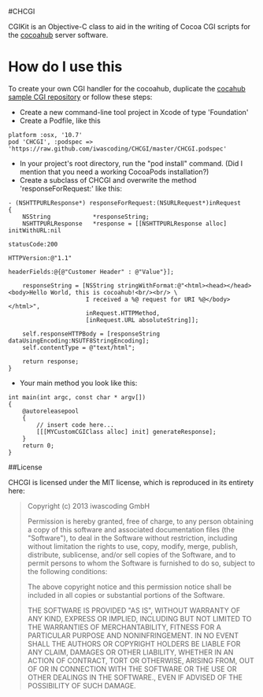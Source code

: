 #CHCGI

CGIKit is an Objective-C class to aid in the writing of Cocoa CGI scripts for the [cocoahub](https://github.com/iwascoding/cocoahub) server software.

# How do I use this

To create your own CGI handler for the cocoahub, duplicate the [cocahub sample CGI repository](https://github.com/iwascoding/cocoahubSampleCGI) or follow these steps:

* Create a new command-line tool project in Xcode of type 'Foundation'
* Create a Podfile, like this

```
platform :osx, '10.7'
pod 'CHCGI', :podspec => 'https://raw.github.com/iwascoding/CHCGI/master/CHCGI.podspec'
```
* In your project's root directory, run the "pod install" command. (Did I mention that you need a working CocoaPods installation?)
* Create a subclass of CHCGI and overwrite the method 'responseForRequest:' like this: 

```
- (NSHTTPURLResponse*) responseForRequest:(NSURLRequest*)inRequest
{
	NSString			*responseString;
	NSHTTPURLResponse	*response = [[NSHTTPURLResponse alloc] initWithURL:nil
															  statusCode:200
															 HTTPVersion:@"1.1"
															headerFields:@{@"Customer Header" : @"Value"}];
	
	responseString = [NSString stringWithFormat:@"<html><head></head><body>Hello World, this is cocoahub!<br/><br/> \
					  I received a %@ request for URI %@</body></html>",
					  inRequest.HTTPMethod,
					  [inRequest.URL absoluteString]];
	
	self.responseHTTPBody = [responseString dataUsingEncoding:NSUTF8StringEncoding];
	self.contentType = @"text/html";
	
	return response;
}
```
* Your main method you look like this:

```
int main(int argc, const char * argv[])
{
	@autoreleasepool 
	{
	    // insert code here...
	    [[[MYCustomCGIClass alloc] init] generateResponse];
	}
    return 0;
}
```


##License

CHCGI is licensed under the MIT license, which is reproduced in its entirety here:

>Copyright (c) 2013 iwascoding GmbH
>
>Permission is hereby granted, free of charge, to any person obtaining a copy
>of this software and associated documentation files (the "Software"), to deal
>in the Software without restriction, including without limitation the rights
>to use, copy, modify, merge, publish, distribute, sublicense, and/or sell
>copies of the Software, and to permit persons to whom the Software is
>furnished to do so, subject to the following conditions:
>
>The above copyright notice and this permission notice shall be included in
>all copies or substantial portions of the Software.
>
>THE SOFTWARE IS PROVIDED "AS IS", WITHOUT WARRANTY OF ANY KIND, EXPRESS OR
>IMPLIED, INCLUDING BUT NOT LIMITED TO THE WARRANTIES OF MERCHANTABILITY,
>FITNESS FOR A PARTICULAR PURPOSE AND NONINFRINGEMENT. IN NO EVENT SHALL THE
>AUTHORS OR COPYRIGHT HOLDERS BE LIABLE FOR ANY CLAIM, DAMAGES OR OTHER
>LIABILITY, WHETHER IN AN ACTION OF CONTRACT, TORT OR OTHERWISE, ARISING FROM,
>OUT OF OR IN CONNECTION WITH THE SOFTWARE OR THE USE OR OTHER DEALINGS IN
>THE SOFTWARE., EVEN IF ADVISED OF THE POSSIBILITY OF SUCH DAMAGE.